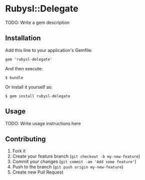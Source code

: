 # Rubysl::Delegate

TODO: Write a gem description

## Installation

Add this line to your application's Gemfile:

    gem 'rubysl-delegate'

And then execute:

    $ bundle

Or install it yourself as:

    $ gem install rubysl-delegate

## Usage

TODO: Write usage instructions here

## Contributing

1. Fork it
2. Create your feature branch (`git checkout -b my-new-feature`)
3. Commit your changes (`git commit -am 'Add some feature'`)
4. Push to the branch (`git push origin my-new-feature`)
5. Create new Pull Request
